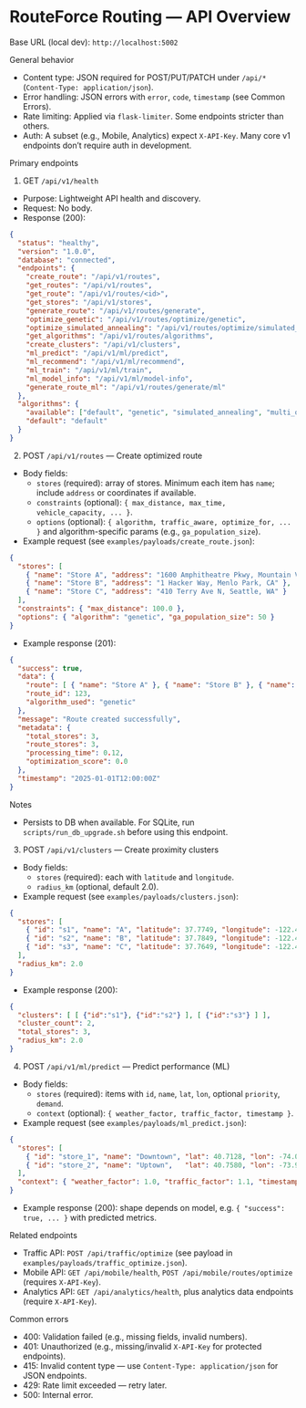 # RouteForce Routing — API Overview

Base URL (local dev): `http://localhost:5002`

General behavior
- Content type: JSON required for POST/PUT/PATCH under `/api/*` (`Content-Type: application/json`).
- Error handling: JSON errors with `error`, `code`, `timestamp` (see Common Errors).
- Rate limiting: Applied via `flask-limiter`. Some endpoints stricter than others.
- Auth: A subset (e.g., Mobile, Analytics) expect `X-API-Key`. Many core v1 endpoints don’t require auth in development.

Primary endpoints

1) GET `/api/v1/health`
- Purpose: Lightweight API health and discovery.
- Request: No body.
- Response (200):
```json
{
  "status": "healthy",
  "version": "1.0.0",
  "database": "connected",
  "endpoints": {
    "create_route": "/api/v1/routes",
    "get_routes": "/api/v1/routes",
    "get_route": "/api/v1/routes/<id>",
    "get_stores": "/api/v1/stores",
    "generate_route": "/api/v1/routes/generate",
    "optimize_genetic": "/api/v1/routes/optimize/genetic",
    "optimize_simulated_annealing": "/api/v1/routes/optimize/simulated_annealing",
    "get_algorithms": "/api/v1/routes/algorithms",
    "create_clusters": "/api/v1/clusters",
    "ml_predict": "/api/v1/ml/predict",
    "ml_recommend": "/api/v1/ml/recommend",
    "ml_train": "/api/v1/ml/train",
    "ml_model_info": "/api/v1/ml/model-info",
    "generate_route_ml": "/api/v1/routes/generate/ml"
  },
  "algorithms": {
    "available": ["default", "genetic", "simulated_annealing", "multi_objective"],
    "default": "default"
  }
}
```

2) POST `/api/v1/routes` — Create optimized route
- Body fields:
  - `stores` (required): array of stores. Minimum each item has `name`; include `address` or coordinates if available.
  - `constraints` (optional): `{ max_distance, max_time, vehicle_capacity, ... }`.
  - `options` (optional): `{ algorithm, traffic_aware, optimize_for, ... }` and algorithm-specific params (e.g., `ga_population_size`).
- Example request (see `examples/payloads/create_route.json`):
```json
{
  "stores": [
    { "name": "Store A", "address": "1600 Amphitheatre Pkwy, Mountain View, CA" },
    { "name": "Store B", "address": "1 Hacker Way, Menlo Park, CA" },
    { "name": "Store C", "address": "410 Terry Ave N, Seattle, WA" }
  ],
  "constraints": { "max_distance": 100.0 },
  "options": { "algorithm": "genetic", "ga_population_size": 50 }
}
```
- Example response (201):
```json
{
  "success": true,
  "data": {
    "route": [ { "name": "Store A" }, { "name": "Store B" }, { "name": "Store C" } ],
    "route_id": 123,
    "algorithm_used": "genetic"
  },
  "message": "Route created successfully",
  "metadata": {
    "total_stores": 3,
    "route_stores": 3,
    "processing_time": 0.12,
    "optimization_score": 0.0
  },
  "timestamp": "2025-01-01T12:00:00Z"
}
```
Notes
- Persists to DB when available. For SQLite, run `scripts/run_db_upgrade.sh` before using this endpoint.

3) POST `/api/v1/clusters` — Create proximity clusters
- Body fields:
  - `stores` (required): each with `latitude` and `longitude`.
  - `radius_km` (optional, default 2.0).
- Example request (see `examples/payloads/clusters.json`):
```json
{
  "stores": [
    { "id": "s1", "name": "A", "latitude": 37.7749, "longitude": -122.4194 },
    { "id": "s2", "name": "B", "latitude": 37.7849, "longitude": -122.4094 },
    { "id": "s3", "name": "C", "latitude": 37.7649, "longitude": -122.4294 }
  ],
  "radius_km": 2.0
}
```
- Example response (200):
```json
{
  "clusters": [ [ {"id":"s1"}, {"id":"s2"} ], [ {"id":"s3"} ] ],
  "cluster_count": 2,
  "total_stores": 3,
  "radius_km": 2.0
}
```

4) POST `/api/v1/ml/predict` — Predict performance (ML)
- Body fields:
  - `stores` (required): items with `id`, `name`, `lat`, `lon`, optional `priority`, `demand`.
  - `context` (optional): `{ weather_factor, traffic_factor, timestamp }`.
- Example request (see `examples/payloads/ml_predict.json`):
```json
{
  "stores": [
    { "id": "store_1", "name": "Downtown", "lat": 40.7128, "lon": -74.0060, "priority": 1, "demand": 150 },
    { "id": "store_2", "name": "Uptown",   "lat": 40.7580, "lon": -73.9855, "priority": 2, "demand": 200 }
  ],
  "context": { "weather_factor": 1.0, "traffic_factor": 1.1, "timestamp": "2025-01-01T10:30:00Z" }
}
```
- Example response (200): shape depends on model, e.g. `{ "success": true, ... }` with predicted metrics.

Related endpoints
- Traffic API: `POST /api/traffic/optimize` (see payload in `examples/payloads/traffic_optimize.json`).
- Mobile API: `GET /api/mobile/health`, `POST /api/mobile/routes/optimize` (requires `X-API-Key`).
- Analytics API: `GET /api/analytics/health`, plus analytics data endpoints (require `X-API-Key`).

Common errors
- 400: Validation failed (e.g., missing fields, invalid numbers).
- 401: Unauthorized (e.g., missing/invalid `X-API-Key` for protected endpoints).
- 415: Invalid content type — use `Content-Type: application/json` for JSON endpoints.
- 429: Rate limit exceeded — retry later.
- 500: Internal error.

